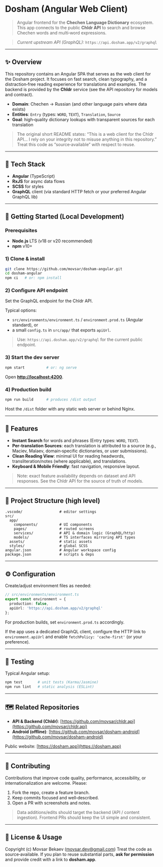 # Dosham (Angular Web Client)

> Angular frontend for the **Chechen Language Dictionary** ecosystem. This app connects to the public **Chldr API** to search and browse Chechen words and multi‑word expressions.

> *Current upstream API (GraphQL):* `https://api.dosham.app/v2/graphql`

---

## ✨ Overview

This repository contains an Angular SPA that serves as the web client for the Dosham project. It focuses on fast search, clean typography, and a distraction‑free reading experience for translations and examples. The backend is provided by the **Chldr** service (see the API repository for models and contract).

* **Domain**: Chechen → Russian (and other language pairs where data exists)
* **Entities**: `Entry` (types: `WORD`, `TEXT`), `Translation`, `Source`
* **Goal**: high‑quality dictionary lookups with transparent sources for each translation

> The original short README states: “This is a web client for the Chldr API… I rely on your integrity not to misuse anything in this repository.” Treat this code as “source‑available” with respect to reuse.

---

## 🧱 Tech Stack

* **Angular** (TypeScript)
* **RxJS** for async data flows
* **SCSS** for styles
* **GraphQL** client (via standard HTTP fetch or your preferred Angular GraphQL lib)

---

## 🚀 Getting Started (Local Development)

### Prerequisites

* **Node.js** LTS (v18 or v20 recommended)
* **npm** v10+

### 1) Clone & install

```bash
git clone https://github.com/movsar/dosham-angular.git
cd dosham-angular
npm ci   # or: npm install
```

### 2) Configure API endpoint

Set the GraphQL endpoint for the Chldr API.

Typical options:

* `src/environments/environment.ts` / `environment.prod.ts` (Angular standard), or
* a small `config.ts` in `src/app/` that exports `apiUrl`.

> Use: `https://api.dosham.app/v2/graphql` for the current public endpoint.

### 3) Start the dev server

```bash
npm start          # or: ng serve
```

Open **[http://localhost:4200](http://localhost:4200)**.

### 4) Production build

```bash
npm run build      # produces /dist output
```

Host the `/dist` folder with any static web server or behind Nginx.

---

## 🔎 Features

* **Instant Search** for words and phrases (Entry types: `WORD`, `TEXT`).
* **Per‑translation Sources**: each translation is attributed to a source (e.g., Maciev, Malaev, domain‑specific dictionaries, or user submissions).
* **Clean Reading View**: minimal UI for reading headwords, transliteration/notes (where applicable), and translations.
* **Keyboard & Mobile Friendly**: fast navigation, responsive layout.

> Note: exact feature availability depends on dataset and API responses. See the Chldr API for the source of truth of models.

---

## 🧩 Project Structure (high level)

```
.vscode/                 # editor settings
src/
  app/
    components/          # UI components
    pages/               # routed screens
    services/            # API & domain logic (GraphQL/http)
    models/              # TS interfaces mirroring API types
  assets/                # static assets
  styles/                # global SCSS
angular.json             # Angular workspace config
package.json             # scripts & deps
```

---

## ⚙️ Configuration

Create/adjust environment files as needed:

```ts
// src/environments/environment.ts
export const environment = {
  production: false,
  apiUrl: 'https://api.dosham.app/v2/graphql'
};
```

For production builds, set `environment.prod.ts` accordingly.

If the app uses a dedicated GraphQL client, configure the HTTP link to `environment.apiUrl` and enable `fetchPolicy: 'cache-first'` (or your preference).

---

## 🧪 Testing

Typical Angular setup:

```bash
npm test       # unit tests (Karma/Jasmine)
npm run lint   # static analysis (ESLint)
```

---

## 🗺️ Related Repositories

* **API & Backend (Chldr)**: [https://github.com/movsar/chldr.api](https://github.com/movsar/chldr.api)
* **Android (offline)**: [https://github.com/movsar/dosham-android](https://github.com/movsar/dosham-android)

Public website: [https://dosham.app](https://dosham.app)

---

## 🤝 Contributing

Contributions that improve code quality, performance, accessibility, or internationalization are welcome. Please:

1. Fork the repo, create a feature branch.
2. Keep commits focused and well‑described.
3. Open a PR with screenshots and notes.

> Data additions/edits should target the backend (API / content ingestion). Frontend PRs should keep the UI simple and consistent.

---

## 📄 License & Usage

Copyright (c) Movsar Bekaev (movsar.dev@gmail.com)
Treat the code as source‑available. If you plan to reuse substantial parts, **ask for permission** and provide credit with a link to **dosham.app**.
